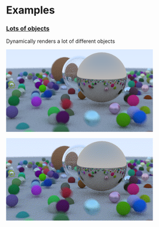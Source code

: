 # Examples

### [Lots of objects](/example_scenes/lots_of_objects/)
Dynamically renders a lot of different objects

![Rendered result](/example_scenes/lots_of_objects/output/frame-0.png)

![Rendered movie](/example_scenes/lots_of_objects/output/video.gif)